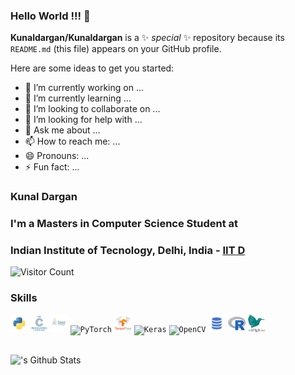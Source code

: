 ### Hello World !!! 👋


**Kunaldargan/Kunaldargan** is a ✨ _special_ ✨ repository because its `README.md` (this file) appears on your GitHub profile.

Here are some ideas to get you started:

- 🔭 I’m currently working on ...
- 🌱 I’m currently learning ...
- 👯 I’m looking to collaborate on ...
- 🤔 I’m looking for help with ...
- 💬 Ask me about ...
- 📫 How to reach me: ...
- 😄 Pronouns: ...
- ⚡ Fun fact: ...


### Kunal Dargan

### I'm a Masters in Computer Science Student at
### Indian Institute of Tecnology, Delhi, India - [IIT D](https://home.iitd.ac.in/)

![Visitor Count](https://profile-counter.glitch.me/Kunaldargan/count.svg)

### Skills
<code><img alt="Python" title="Python" width="28px" src="https://raw.githubusercontent.com/github/explore/80688e429a7d4ef2fca1e82350fe8e3517d3494d/topics/python/python.png"/></code>
<code><img alt="C" title="C" width="28px" src="https://raw.githubusercontent.com/github/explore/80688e429a7d4ef2fca1e82350fe8e3517d3494d/topics/c/c.png"/></code>
<code><img alt="Java" title="Java" width="28px" src="https://raw.githubusercontent.com/github/explore/80688e429a7d4ef2fca1e82350fe8e3517d3494d/topics/java/java.png"/></code>
<code><img alt="PyTorch" title="PyTorch" width="28px" src="https://raw.githubusercontent.com/gilbarbara/logos/master/logos/pytorch.svg"/></code>
<code><img alt="TensorFlow" title="TensorFlow" width="28px" src="https://raw.githubusercontent.com/github/explore/80688e429a7d4ef2fca1e82350fe8e3517d3494d/topics/tensorflow/tensorflow.png"/></code>
<code><img alt="Keras" title="Keras" width="28px" src="https://raw.githubusercontent.com/valohai/ml-logos/master/keras.svg"/></code>
<code><img alt="OpenCV" title="OpenCV" width="28px" src="https://raw.githubusercontent.com/gilbarbara/logos/master/logos/opencv.svg"/></code>
<code><img alt="SQL" title="SQL" width="28px" src="https://raw.githubusercontent.com/github/explore/80688e429a7d4ef2fca1e82350fe8e3517d3494d/topics/sql/sql.png"/></code>
<code><img alt="R" title="R" width="28px" src="https://raw.githubusercontent.com/github/explore/80688e429a7d4ef2fca1e82350fe8e3517d3494d/topics/r/r.png"/></code>
<code><img alt="Latex" title="Latex" width="28px" src="https://raw.githubusercontent.com/github/explore/80688e429a7d4ef2fca1e82350fe8e3517d3494d/topics/latex/latex.png"/></code>

<br/>

<img align="left" alt="'s Github Stats" src="https://github-readme-stats.vercel.app/api?username=Kunaldargan&show_icons=true&hide_border=true" />
